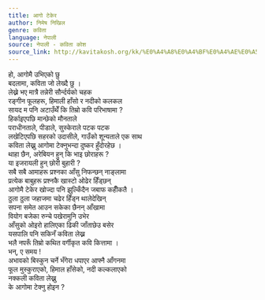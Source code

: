 ```yaml
---
title: आगो टेकेर
author: निमेष निखिल
genre: कविता
language: नेपाली
source: नेपाली - कविता कोश
source_link: http://kavitakosh.org/kk/%E0%A4%A8%E0%A4%BF%E0%A4%AE%E0%A5%87%E0%A4%B7_%E0%A4%A8%E0%A4%BF%E0%A4%96%E0%A4%BF%E0%A4%B2
---
```


हो, आगोमै उभिएको छु  
बदलामा, कविता जो लेख्दै छु ।  
लेख्ने भए मात्रै तन्नेरी सौर्न्दर्यको चहक  
रङ्गीन फूलहरू, हिमाली हाँसो र नदीको कलकल  
सायद म पनि अटाउँथेँ कि तिम्रो कवि परिभाषामा ?  
हिर्काइएपछि मान्छेको मौनताले  
पराधीनताले, पीडाले, सुस्केराले पटक पटक  
लखेटिएपछि सहरको उदासीले, गाउँको शून्यताले एक साथ  
कविता लेख्नु आगोमा टेक्नुभन्दा दुष्कर हुँदोरहेछ ।  
थाहा छैन, अरेबियन हुन् कि भाइ छोराहरू ?  
या इजरायली हुन् छोरी बुहारी ?  
सबै सबै आमाहरू प्रश्नका आँसु निफन्छन् नाङ्लामा  
प्रत्येक बाबुहरू प्रश्नकै खास्टो ओढेर हिँड्छन्  
आगोमै टेकेर खोज्दा पनि झुल्किँदैन जबाफ कहीँकतै ।  
ठुला ठुला जहाजमा चढेर हिँड्न थालेदेखिन्  
सपना समेत आउन सकेका छैनन् आँखामा  
वियोग बजेका रुन्चे पखेरामुनि उभेर  
आँसुको ओइरो हालिएका ढिकी जाँताछेउ बसेर  
यसपालि पनि सकिनँ कविता लेख्न  
भलै नपरूँ तिम्रो कथित वर्गीकृत कवि कित्तामा ।  
भन्, ए समय !  
अभावको बिस्कुन चर्ने भँगेरा धपाएर आफ्नै आँगनमा  
फूल मुस्कुराएको, हिमाल हाँसेको, नदी कल्कलाएको  
नक्कली कविता लेख्नु  
के आगोमा टेक्नु होइन ?
